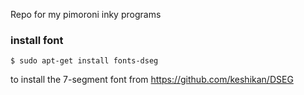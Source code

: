 Repo for my pimoroni inky programs

### install font
    $ sudo apt-get install fonts-dseg

to install the 7-segment font from https://github.com/keshikan/DSEG 
